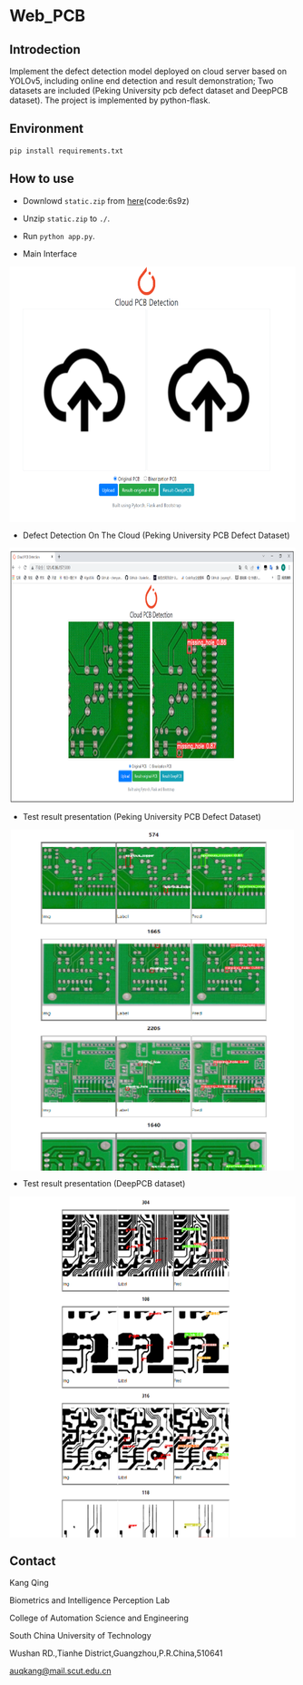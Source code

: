 # Web_PCB

## Introdection
Implement the defect detection model deployed on cloud server based on YOLOv5, including online end detection and result demonstration; Two datasets are included (Peking University pcb defect dataset and DeepPCB dataset). The project is implemented by python-flask.

## Environment
```
pip install requirements.txt
```

## How to use
* Downlowd ```static.zip``` from [here](https://pan.baidu.com/s/1w4YmtiYxAX_yJSR_zCuuNg)(code:6s9z)

* Unzip ```static.zip``` to ```./```.
* Run ```python app.py```.

* Main Interface
<div align="center"><img src="./imgs/main.png" align="center" alt="preview" width="700" height="450" /></div>

* Defect Detection On The Cloud (Peking University PCB Defect Dataset)
<div align="center"><img src="./imgs/detection.png" align="center" alt="preview" width="700" height="450" /></div>

* Test result presentation (Peking University PCB Defect Dataset)
<div align="center"><img src="./imgs/pkpcb.png" align="center" alt="preview" width="500" height="600" /></div>

* Test result presentation (DeepPCB dataset)
<div align="center"><img src="./imgs/deeppcb.png" align="center" alt="preview" width="600" height="600" /></div>

## Contact
Kang Qing

Biometrics and Intelligence Perception Lab

College of Automation Science and Engineering

South China University of Technology

Wushan RD.,Tianhe District,Guangzhou,P.R.China,510641

auqkang@mail.scut.edu.cn